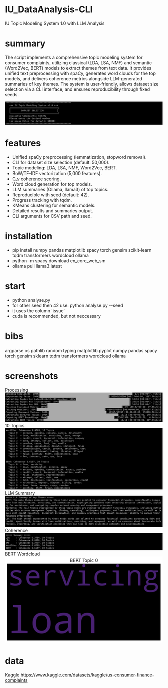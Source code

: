 # IU_DataAnalysis-CLI

IU Topic Modeling System 1.0 with LLM Analysis

# summary

The script implements a comprehensive topic modeling system for consumer complaints, utilizing classical (LDA, LSA, NMF) and semantic (Word2Vec, BERT) models to extract themes from text data. It provides unified text preprocessing with spaCy, generates word clouds for the top models, and delivers coherence metrics alongside LLM-generated summaries of key themes. The system is user-friendly, allows dataset size selection via a CLI interface, and ensures reproducibility through fixed seeds.

![Screenshot](assets/iu.png)

# features

- Unified spaCy preprocessing (lemmatization, stopword removal).
- CLI for dataset size selection (default: 50,000).
- Topic modeling: LDA, LSA, NMF, Word2Vec, BERT.
- BoW/TF-IDF vectorization (5,000 features).
- C_v coherence scoring.
- Word cloud generation for top models.
- LLM summaries (Ollama, llama3) of top topics.
- Reproducible with seed (default: 42).
- Progress tracking with tqdm.
- KMeans clustering for semantic models.
- Detailed results and summaries output.
- CLI arguments for CSV path and seed.

# installation
- pip install numpy pandas matplotlib spacy torch gensim scikit-learn tqdm transformers wordcloud ollama
- python -m spacy download en_core_web_sm
- ollama pull llama3:latest

# start
- python analyse.py 
- for other seed then 42 use: python analyse.py --seed <number>
- it uses the column 'issue'
- cuda is recommended, but not neccessary  

# bibs

argparse
os
pathlib
random
typing
matplotlib.pyplot
numpy
pandas
spacy
torch
gensim
sklearn
tqdm
transformers
wordcloud
ollama

# screenshots
Processing
![Screenshot](assets/count.png)
10 Topics
![Screenshot](assets/bertword2vec.png)
LLM Summary
![Screenshot](assets/llm%20summary.png)
Coherence
![Screenshot](assets/coherence.png)
BERT Wordcloud
![Screenshot](wordclouds/bert_topic_0.png)
# data
Kaggle https://www.kaggle.com/datasets/kaggle/us-consumer-finance-complaints
